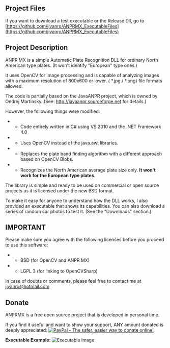 ## Project Files
If you want to download a test executable or the Release Dll, go to [https://github.com/jivanro/ANPRMX_ExecutableFiles](https://github.com/jivanro/ANPRMX_ExecutableFiles)
## Project Description
ANPR MX is a simple Automatic Plate Recognition DLL for ordinary North American type plates. (It won't identify "European" type ones.)

It uses OpenCV for image processing and is capable of analyzing images with a maximum resolution of 800x600 or lower. ( *.jpg / *.png) file formats allowed.

The code is partially based on the JavaANPR project, which is owned by Ondrej Martinsky.
(See: http://javaanpr.sourceforge.net for details.)

However, the following things were modified:

* * Code entirely written in C# using VS 2010 and the .NET Framework 4.0
* * Uses OpenCV instead of the java.awt libraries.
* * Replaces the plate band finding algorithm with a different approach based on OpenCV Blobs.
* * Recognizes the North American average plate size only. __It won't work for the European type plates__.

The library is simple and ready to be used on commercial or open source projects as it is licensed under the new BSD format.

To make it easy for anyone to understand how the DLL works, I also provided an executable that shows its capabilities.
You can also download a series of random car photos to test it. (See the "Downloads" section.)

## IMPORTANT
Please make sure you agree with the following licenses before you proceed to use this software:

* * BSD (for OpenCV and ANPR MX)
* * LGPL 3 (for linking to OpenCVSharp)

In case of doubts or comments, please feel free to contact me at jivanro@hotmail.com

## Donate

ANPRMX is a free open source project that is developed in personal time. 

If you find it useful and want to show your support, ANY amount donated is deeply appreciated:
[![PayPal - The safer, easier way to donate online!](https://www.paypalobjects.com/en_US/i/btn/btn_donateCC_LG.gif)](https://www.paypal.com/cgi-bin/webscr?cmd=_s-xclick&amp;hosted_button_id=YTJHTYGGVNPMQ)

**Executable Example:**
![Executable image](https://github.com/jivanro/ANPRMX_ExtraFiles/blob/master/Home_Example_Screenshot.jpg)
